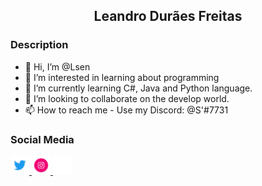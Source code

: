 ## <p align = center> Leandro Durães Freitas </p>

### Description
- 👋 Hi, I’m @Lsen
- 👀 I’m interested in learning about programming
- 🌱 I’m currently learning C#, Java and Python language.
- 💞️ I’m looking to collaborate on the develop world.
- 📫 How to reach me - Use my Discord: @S'#7731


### Social Media
<div>
      <a href="https://none"> <img width="30" height="30" src="CLIPLY_372109260_TWITTER_LOGO_1080.gif"> </a>
      <!--<span> Titulo da primeira imagem </span>-->
      <a href="https://www.instagram.com/le.saturn/"> <img width="30" height="30" src="371907300_INSTAGRAM_ICON_TRANSPARENT_1080.gif"> </a>
      <!--<span> Titulo da segunda imagem </span>-->
      <a href="https://discord.com/users/326884507376418848"> <img width="30" height="30" src="372108630_DISCORD_LOGO_WHITE_1080.gif"> </a>
</div>
